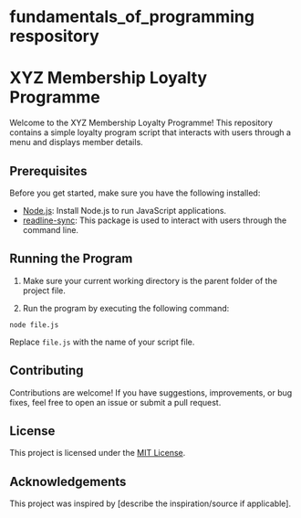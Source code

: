 # fundamentals_of_programming respository
# XYZ Membership Loyalty Programme

Welcome to the XYZ Membership Loyalty Programme! This repository contains a simple loyalty program script that interacts with users through a menu and displays member details.

## Prerequisites

Before you get started, make sure you have the following installed:

- [Node.js](https://nodejs.org/en/download/): Install Node.js to run JavaScript applications.
- [readline-sync](https://www.npmjs.com/package/readline-sync): This package is used to interact with users through the command line.

## Running the Program

1. Make sure your current working directory is the parent folder of the project file.

2. Run the program by executing the following command:
```
node file.js
```
Replace `file.js` with the name of your script file.

## Contributing

Contributions are welcome! If you have suggestions, improvements, or bug fixes, feel free to open an issue or submit a pull request.

## License

This project is licensed under the [MIT License](LICENSE).

## Acknowledgements

This project was inspired by [describe the inspiration/source if applicable].
